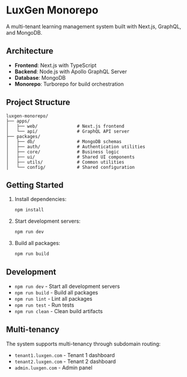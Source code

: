 # LuxGen Monorepo

A multi-tenant learning management system built with Next.js, GraphQL, and MongoDB.

## Architecture

- **Frontend**: Next.js with TypeScript
- **Backend**: Node.js with Apollo GraphQL Server
- **Database**: MongoDB
- **Monorepo**: Turborepo for build orchestration

## Project Structure

```
luxgen-monorepo/
├── apps/
│   ├── web/               # Next.js frontend
│   └── api/               # GraphQL API server
├── packages/
│   ├── db/                # MongoDB schemas
│   ├── auth/              # Authentication utilities
│   ├── core/              # Business logic
│   ├── ui/                # Shared UI components
│   ├── utils/             # Common utilities
│   └── config/            # Shared configuration
```

## Getting Started

1. Install dependencies:
   ```bash
   npm install
   ```

2. Start development servers:
   ```bash
   npm run dev
   ```

3. Build all packages:
   ```bash
   npm run build
   ```

## Development

- `npm run dev` - Start all development servers
- `npm run build` - Build all packages
- `npm run lint` - Lint all packages
- `npm run test` - Run tests
- `npm run clean` - Clean build artifacts

## Multi-tenancy

The system supports multi-tenancy through subdomain routing:
- `tenant1.luxgen.com` - Tenant 1 dashboard
- `tenant2.luxgen.com` - Tenant 2 dashboard
- `admin.luxgen.com` - Admin panel
